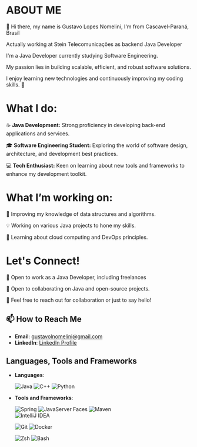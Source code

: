 # ABOUT ME 

👋 Hi there, my name is Gustavo Lopes Nomelini, I'm from Cascavel-Paraná, Brasil

Actually working at Stein Telecomunicações as backend Java Developer

I'm a Java Developer currently studying Software Engineering. 

My passion lies in building scalable, efficient, and robust software solutions. 

I enjoy learning new technologies and continuously improving my coding skills. 🚀

# What I do:
☕️ **Java Development:** Strong proficiency in developing back-end applications and services.

🎓 **Software Engineering Student:** Exploring the world of software design, architecture, and development best practices.

💻 **Tech Enthusiast:** Keen on learning about new tools and frameworks to enhance my development toolkit.

# What I’m working on:
📘 Improving my knowledge of data structures and algorithms.

💡 Working on various Java projects to hone my skills.

🌱 Learning about cloud computing and DevOps principles.

# Let's Connect!
💼 Open to work as a Java Developer, including freelances

🔧 Open to collaborating on Java and open-source projects.

🤝 Feel free to reach out for collaboration or just to say hello!

## 📫 How to Reach Me
- **Email**: [gustavolnomelini@gmail.com](mailto:gustavolnomelini@gmail.com)
- **LinkedIn**: [LinkedIn Profile](https://www.linkedin.com/in/gustavo-lopes-nomelini-144bb1212/)


## Languages, Tools and Frameworks

- **Languages**:
  
  ![Java](https://img.shields.io/badge/Java-ED8B00?style=for-the-badge&logo=java&logoColor=white)
  ![C++](https://img.shields.io/badge/C%2B%2B-00599C?style=for-the-badge&logo=c%2B%2B&logoColor=white)
  ![Python](https://img.shields.io/badge/Python-3776AB?style=for-the-badge&logo=python&logoColor=white)


- **Tools and Frameworks**:
  
  ![Spring](https://img.shields.io/badge/Spring-6DB33F?style=for-the-badge&logo=spring&logoColor=white)
  ![JavaServer Faces](https://img.shields.io/badge/JavaServer%20Faces-007396?style=for-the-badge&logo=java&logoColor=white)
  ![Maven](https://img.shields.io/badge/Apache_Maven-C71A36?style=for-the-badge&logo=apache-maven&logoColor=white)\
  ![IntelliJ IDEA](https://img.shields.io/badge/IntelliJ_IDEA-000000?style=for-the-badge&logo=intellij-idea&logoColor=white)



  ![Git](https://img.shields.io/badge/Git-F05032?style=for-the-badge&logo=git&logoColor=white)
  ![Docker](https://img.shields.io/badge/Docker-2496ED?style=for-the-badge&logo=docker&logoColor=white)
  
  ![Zsh](https://img.shields.io/badge/Zsh-5E0E02?style=for-the-badge&logo=gnu-bash&logoColor=white)
  ![Bash](https://img.shields.io/badge/Bash-4EAA25?style=for-the-badge&logo=gnu-bash&logoColor=white)
